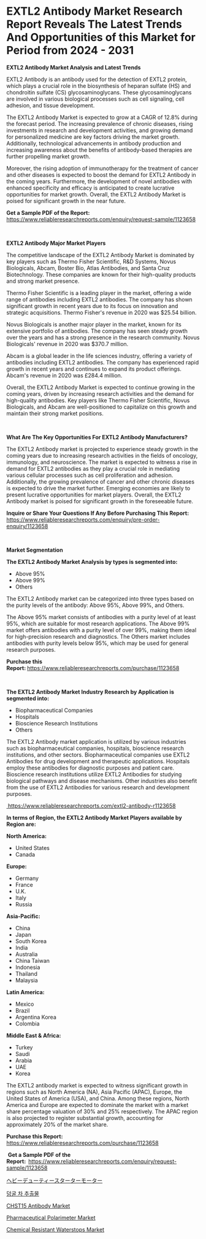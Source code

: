 <p><h1>EXTL2 Antibody Market Research Report Reveals The Latest Trends And Opportunities of this Market for Period from 2024 - 2031</h1></p><p><strong>EXTL2 Antibody Market Analysis and Latest Trends</strong></p>
<p><p>EXTL2 Antibody is an antibody used for the detection of EXTL2 protein, which plays a crucial role in the biosynthesis of heparan sulfate (HS) and chondroitin sulfate (CS) glycosaminoglycans. These glycosaminoglycans are involved in various biological processes such as cell signaling, cell adhesion, and tissue development.</p><p>The EXTL2 Antibody Market is expected to grow at a CAGR of 12.8% during the forecast period. The increasing prevalence of chronic diseases, rising investments in research and development activities, and growing demand for personalized medicine are key factors driving the market growth. Additionally, technological advancements in antibody production and increasing awareness about the benefits of antibody-based therapies are further propelling market growth.</p><p>Moreover, the rising adoption of immunotherapy for the treatment of cancer and other diseases is expected to boost the demand for EXTL2 Antibody in the coming years. Furthermore, the development of novel antibodies with enhanced specificity and efficacy is anticipated to create lucrative opportunities for market growth. Overall, the EXTL2 Antibody Market is poised for significant growth in the near future.</p></p>
<p><strong>Get a Sample PDF of the Report:&nbsp;</strong> <a href="https://www.reliableresearchreports.com/enquiry/request-sample/1123658">https://www.reliableresearchreports.com/enquiry/request-sample/1123658</a></p>
<p>&nbsp;</p>
<p><strong>EXTL2 Antibody Major Market Players</strong></p>
<p><p>The competitive landscape of the EXTL2 Antibody Market is dominated by key players such as Thermo Fisher Scientific, R&D Systems, Novus Biologicals, Abcam, Boster Bio, Atlas Antibodies, and Santa Cruz Biotechnology. These companies are known for their high-quality products and strong market presence.</p><p>Thermo Fisher Scientific is a leading player in the market, offering a wide range of antibodies including EXTL2 antibodies. The company has shown significant growth in recent years due to its focus on innovation and strategic acquisitions. Thermo Fisher's revenue in 2020 was $25.54 billion.</p><p>Novus Biologicals is another major player in the market, known for its extensive portfolio of antibodies. The company has seen steady growth over the years and has a strong presence in the research community. Novus Biologicals' revenue in 2020 was $370.7 million.</p><p>Abcam is a global leader in the life sciences industry, offering a variety of antibodies including EXTL2 antibodies. The company has experienced rapid growth in recent years and continues to expand its product offerings. Abcam's revenue in 2020 was £284.4 million.</p><p>Overall, the EXTL2 Antibody Market is expected to continue growing in the coming years, driven by increasing research activities and the demand for high-quality antibodies. Key players like Thermo Fisher Scientific, Novus Biologicals, and Abcam are well-positioned to capitalize on this growth and maintain their strong market positions.</p></p>
<p>&nbsp;</p>
<p><strong>What Are The Key Opportunities For EXTL2 Antibody Manufacturers?</strong></p>
<p><p>The EXTL2 Antibody market is projected to experience steady growth in the coming years due to increasing research activities in the fields of oncology, immunology, and neuroscience. The market is expected to witness a rise in demand for EXTL2 antibodies as they play a crucial role in mediating various cellular processes such as cell proliferation and adhesion. Additionally, the growing prevalence of cancer and other chronic diseases is expected to drive the market further. Emerging economies are likely to present lucrative opportunities for market players. Overall, the EXTL2 Antibody market is poised for significant growth in the foreseeable future.</p></p>
<p><strong>Inquire or Share Your Questions If Any Before Purchasing This Report:</strong> <a href="https://www.reliableresearchreports.com/enquiry/pre-order-enquiry/1123658">https://www.reliableresearchreports.com/enquiry/pre-order-enquiry/1123658</a></p>
<p>&nbsp;</p>
<p><strong>Market Segmentation</strong></p>
<p><strong>The EXTL2 Antibody Market Analysis by types is segmented into:</strong></p>
<p><ul><li>Above 95%</li><li>Above 99%</li><li>Others</li></ul></p>
<p><p>The EXTL2 Antibody market can be categorized into three types based on the purity levels of the antibody: Above 95%, Above 99%, and Others. </p><p>The Above 95% market consists of antibodies with a purity level of at least 95%, which are suitable for most research applications. The Above 99% market offers antibodies with a purity level of over 99%, making them ideal for high-precision research and diagnostics. The Others market includes antibodies with purity levels below 95%, which may be used for general research purposes.</p></p>
<p><strong>Purchase this Report:&nbsp;</strong><a href="https://www.reliableresearchreports.com/purchase/1123658">https://www.reliableresearchreports.com/purchase/1123658</a></p>
<p>&nbsp;</p>
<p><strong>The EXTL2 Antibody Market Industry Research by Application is segmented into:</strong></p>
<p><ul><li>Biopharmaceutical Companies</li><li>Hospitals</li><li>Bioscience Research Institutions</li><li>Others</li></ul></p>
<p><p>The EXTL2 Antibody market application is utilized by various industries such as biopharmaceutical companies, hospitals, bioscience research institutions, and other sectors. Biopharmaceutical companies use EXTL2 Antibodies for drug development and therapeutic applications. Hospitals employ these antibodies for diagnostic purposes and patient care. Bioscience research institutions utilize EXTL2 Antibodies for studying biological pathways and disease mechanisms. Other industries also benefit from the use of EXTL2 Antibodies for various research and development purposes.</p></p>
<p><a href="https://www.reliableresearchreports.com/extl2-antibody-r1123658">&nbsp;https://www.reliableresearchreports.com/extl2-antibody-r1123658</a></p>
<p><strong>In terms of Region, the EXTL2 Antibody Market Players available by Region are:</strong></p>
<p>
    <p> <strong> North America: </strong>
        <ul>
            <li>United States</li>
            <li>Canada</li>
        </ul>
        </p> 
    <p> <strong> Europe: </strong>
        <ul>
            <li>Germany</li>
            <li>France</li>
            <li>U.K.</li>
            <li>Italy</li>
            <li>Russia</li>
        </ul>
        </p> 
    <p> <strong> Asia-Pacific: </strong>
        <ul>
            <li>China</li>
            <li>Japan</li>
            <li>South Korea</li>
            <li>India</li>
            <li>Australia</li>
            <li>China Taiwan</li>
            <li>Indonesia</li>
            <li>Thailand</li>
            <li>Malaysia</li>
        </ul>
        </p> 
    <p> <strong> Latin America: </strong>
        <ul>
            <li>Mexico</li>
            <li>Brazil</li>
            <li>Argentina Korea</li>
            <li>Colombia</li>
        </ul>
        </p> 
    <p> <strong> Middle East & Africa: </strong>
        <ul>
            <li>Turkey</li>
            <li>Saudi</li>
            <li>Arabia</li>
            <li>UAE</li>
            <li>Korea</li>
        </ul>
    </p>
    </p>
<p><p>The EXTL2 antibody market is expected to witness significant growth in regions such as North America (NA), Asia Pacific (APAC), Europe, the United States of America (USA), and China. Among these regions, North America and Europe are expected to dominate the market with a market share percentage valuation of 30% and 25% respectively. The APAC region is also projected to register substantial growth, accounting for approximately 20% of the market share.</p></p>
<p><strong>Purchase this Report: </strong><a href="https://www.reliableresearchreports.com/purchase/1123658">https://www.reliableresearchreports.com/purchase/1123658</a></p>
<p>&nbsp;<strong>Get a Sample PDF of the Report:&nbsp;&nbsp;</strong><a href="https://www.reliableresearchreports.com/enquiry/request-sample/1123658">https://www.reliableresearchreports.com/enquiry/request-sample/1123658</a></p>
<p><strong></strong></p>
<p><p><a href="https://github.com/hwbcz413288296/Market-Research-Report-List-2/blob/main/558679747110.md">ヘビーデューティースターターモーター</a></p><p><a href="https://github.com/RichardLueilwitz787/Market-Research-Report-List-1/blob/main/636525142948.md">덩굴 차 추출물</a></p><p><a href="https://github.com/Sherrillcrooksxa8i18ucf2m/Market-Research-Report-List-2/blob/main/chst15-antibody-market.md">CHST15 Antibody Market</a></p><p><a href="https://view.publitas.com/reportprime-1/pharmaceutical-polarimeter-market-size-cagr-trends-2024-2030/">Pharmaceutical Polarimeter Market</a></p><p><a href="https://issuu.com/reportprime-2/docs/chemical-resistant-waterstops-market-size-2030.ppt">Chemical Resistant Waterstops Market</a></p></p>